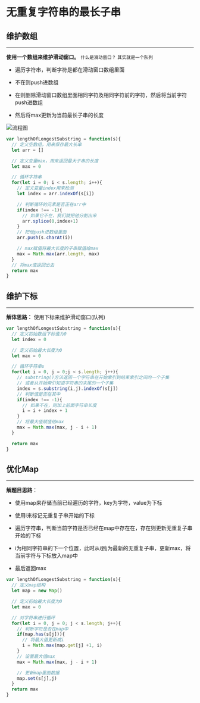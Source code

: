 # 无重复字符串的最长子串 #

## 维护数组 ##

---

**使用一个数组来维护滑动窗口。**
`什么是滑动窗口？`
`其实就是一个队列`

* 遍历字符串，判断字符是都在滑动窗口数组里面
* 不在则push进数组
* 在则删除滑动窗口数组里面相同字符及相同字符前的字符，然后将当前字符push进数组
  
* 然后将max更新为当前最长子串的长度

![流程图](https://pic.leetcode-cn.com/202ea5bd4d4ba4a21afafdf52a9ea2556ba6265c1576840f09ace50aafab095c.png)

```javascript
var lengthOfLongestSubstring = function(s){
  // 定义空数组，用来保存最大长串
  let arr = []

  // 定义变量max，用来返回最大子串的长度
  let max = 0

  // 循环字符串
  for(let i = 0; i < s.length; i++){
    // 定义变量index用来检测
    let index = arr.indexOf(s[i])

    // 判断循环的元素是否正在arr中
    if(index !== -1){
      // 如果它不在，我们就把他分割出来
      arr.splice(0,index+1)
    }
    // 把他push进数组里面
    arr.push(s.charAt(i))

    // max赋值将最大长度的子串赋值给max
    max = Math.max(arr.length, max)
  }
  // 将max值返回出去
  return max
}
```

## 维护下标 ##

---

**解体思路：** 使用下标来维护滑动窗口(队列)

```javascript
var lengthOfLongestSubstring = function(s){
  // 定义初始数组下标值为0
  let index = 0

  // 定义初始最大长度为0
  let max = 0

  // 循环字符串s
  for(let i = 0, j = 0;j < s.length; j++){
    // substring()方法返回一个字符串在开始索引到结束索引之间的一个子集
    // 或者从开始索引知道字符串的末尾的一个子集
    index = s.substring(i,j).indexOf(s[j])
    // 判断值是否在其中
    if(index !== -1){
      // 如果不在，则加上前面字符串长度
      i = i + index + 1
    }
    // 将最大值赋值给max
    max = Math.max(max, j - i + 1)
  }

  return max
}
```

## 优化Map ##

---

**解题目思路**：

* 使用map来存储当前已经遍历的字符，key为字符，value为下标

* 使用i来标记无重复子串开始的下标

* 遍历字符串，判断当前字符是否已经在map中存在在，存在则更新无重复子串开始的下标

* i为相同字符串的下一个位置，此时从i到j为最新的无重复子串，更新max，将当前字符与下标放入map中

* 最后返回max

```javascript
var lengthOfLongestSubstring = function(s){
  // 定义map结构
  let map = new Map()

  // 定义初始最大长度为0
  let max = 0

  // 对字符串进行循环
  for(let i = 0, j = 0; j < s.length; j++){
    // 判断字符是否在map中
    if(map.has(s[j])){
      // 将最大值更新成i
      i = Math.max(map.get[j] +1, i)
    }
    // 设置最大值max
    max = Math.max(max, j - i + 1)

    // 更新map里面数据
    map.set(s[j],j)
  }
  return max
}
```
